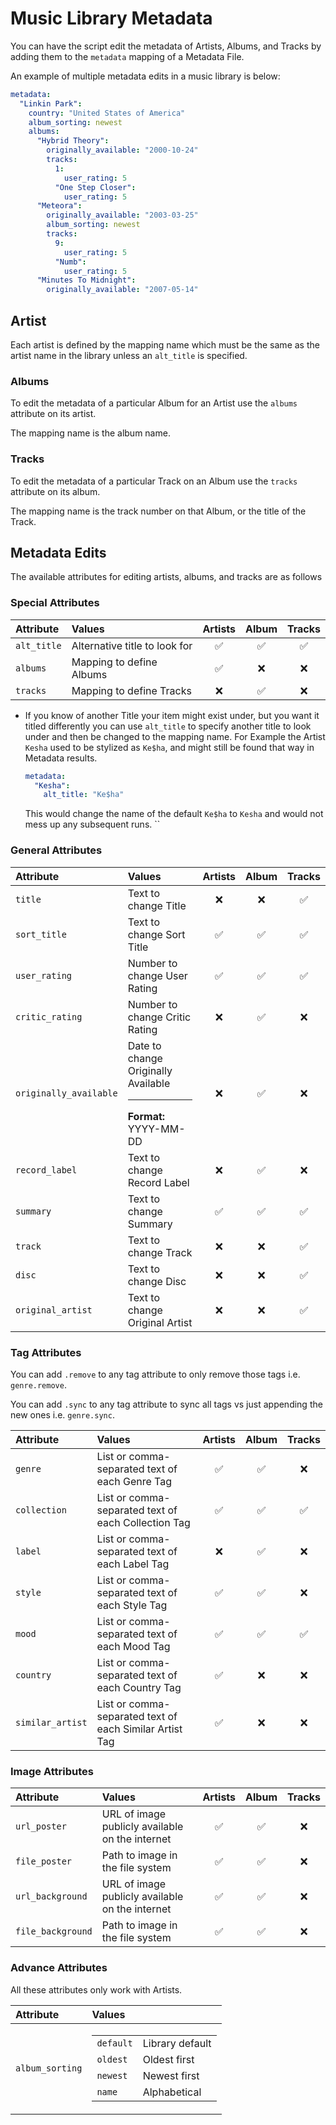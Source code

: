 # Music Library Metadata

You can have the script edit the metadata of Artists, Albums, and Tracks by adding them to the `metadata` mapping of a Metadata File.

An example of multiple metadata edits in a music library is below:

```yaml
metadata:
  "Linkin Park":
    country: "United States of America"
    album_sorting: newest
    albums:
      "Hybrid Theory":
        originally_available: "2000-10-24"
        tracks:
          1:
            user_rating: 5
          "One Step Closer":
            user_rating: 5
      "Meteora":
        originally_available: "2003-03-25"
        album_sorting: newest
        tracks:
          9:
            user_rating: 5
          "Numb":
            user_rating: 5
      "Minutes To Midnight":
        originally_available: "2007-05-14"
```

## Artist

Each artist is defined by the mapping name which must be the same as the artist name in the library unless an `alt_title` is specified.

### Albums

To edit the metadata of a particular Album for an Artist use the `albums` attribute on its artist.

The mapping name is the album name.

### Tracks

To edit the metadata of a particular Track on an Album use the `tracks` attribute on its album.

The mapping name is the track number on that Album, or the title of the Track.

## Metadata Edits

The available attributes for editing artists, albums, and tracks are as follows

### Special Attributes

| Attribute   | Values                        | Artists  |  Album   |  Tracks  |
|:------------|:------------------------------|:--------:|:--------:|:--------:|
| `alt_title` | Alternative title to look for | &#9989;  | &#9989;  | &#9989;  |
| `albums`    | Mapping to define Albums      | &#9989;  | &#10060; | &#10060; |
| `tracks`    | Mapping to define Tracks      | &#10060; | &#9989;  | &#10060; |

* If you know of another Title your item might exist under, but you want it titled differently you can use `alt_title` to specify another title to look under and then be changed to the mapping name. For Example the Artist `Kesha` used to be stylized as `Ke$ha`, and might still be found that way in Metadata results.
    ```yaml
    metadata:
      "Kesha":
        alt_title: "Ke$ha"
    ```
    This would change the name of the default `Ke$ha` to `Kesha` and would not mess up any subsequent runs.
``
### General Attributes

| Attribute              | Values                                                        | Artists  |  Album   |  Tracks  |
|:-----------------------|:--------------------------------------------------------------|:--------:|:--------:|:--------:|
| `title`                | Text to change Title                                          | &#10060; | &#10060; | &#9989;  |
| `sort_title`           | Text to change Sort Title                                     | &#9989;  | &#9989;  | &#9989;  |
| `user_rating`          | Number to change User Rating                                  | &#9989;  | &#9989;  | &#9989;  |
| `critic_rating`        | Number to change Critic Rating                                | &#10060; | &#9989;  | &#10060; |
| `originally_available` | Date to change Originally Available<hr>**Format:** YYYY-MM-DD | &#10060; | &#9989;  | &#10060; |
| `record_label`         | Text to change Record Label                                   | &#10060; | &#9989;  | &#10060; |
| `summary`              | Text to change Summary                                        | &#9989;  | &#9989;  | &#9989;  |
| `track`                | Text to change Track                                          | &#10060; | &#10060; | &#9989;  |
| `disc`                 | Text to change Disc                                           | &#10060; | &#10060; | &#9989;  |
| `original_artist`      | Text to change Original Artist                                | &#10060; | &#10060; | &#9989;  |

### Tag Attributes

You can add `.remove` to any tag attribute to only remove those tags i.e. `genre.remove`. 

You can add `.sync` to any tag attribute to sync all tags vs just appending the new ones i.e. `genre.sync`.

| Attribute        | Values                                                  | Artists  |  Album   |  Tracks  |
|:-----------------|:--------------------------------------------------------|:--------:|:--------:|:--------:|
| `genre`          | List or comma-separated text of each Genre Tag          | &#9989;  | &#9989;  | &#10060; |
| `collection`     | List or comma-separated text of each Collection Tag     | &#9989;  | &#9989;  | &#9989;  |
| `label`          | List or comma-separated text of each Label Tag          | &#10060; | &#9989;  | &#10060; |
| `style`          | List or comma-separated text of each Style Tag          | &#9989;  | &#9989;  | &#10060; |
| `mood`           | List or comma-separated text of each Mood Tag           | &#9989;  | &#9989;  | &#9989;  |
| `country`        | List or comma-separated text of each Country Tag        | &#9989;  | &#10060; | &#10060; |
| `similar_artist` | List or comma-separated text of each Similar Artist Tag | &#9989;  | &#10060; | &#10060; |

### Image Attributes

| Attribute         | Values                                          | Artists |  Album  |  Tracks  |
|:------------------|:------------------------------------------------|:-------:|:-------:|:--------:|
| `url_poster`      | URL of image publicly available on the internet | &#9989; | &#9989; | &#10060; |
| `file_poster`     | Path to image in the file system                | &#9989; | &#9989; | &#10060; |
| `url_background`  | URL of image publicly available on the internet | &#9989; | &#9989; | &#10060; |
| `file_background` | Path to image in the file system                | &#9989; | &#9989; | &#10060; |

### Advance Attributes

All these attributes only work with Artists.

| Attribute       | Values                                                                                                                                                                                                                                           |
|:----------------|:-------------------------------------------------------------------------------------------------------------------------------------------------------------------------------------------------------------------------------------------------|
| `album_sorting` | <table class="clearTable"><tbody><tr><td>`default`</td><td>Library default</td></tr><tr><td>`oldest`</td><td>Oldest first</td></tr><tr><td>`newest`</td><td>Newest first</td></tr><tr><td>`name`</td><td>Alphabetical</td></tr></tbody></table>  |

